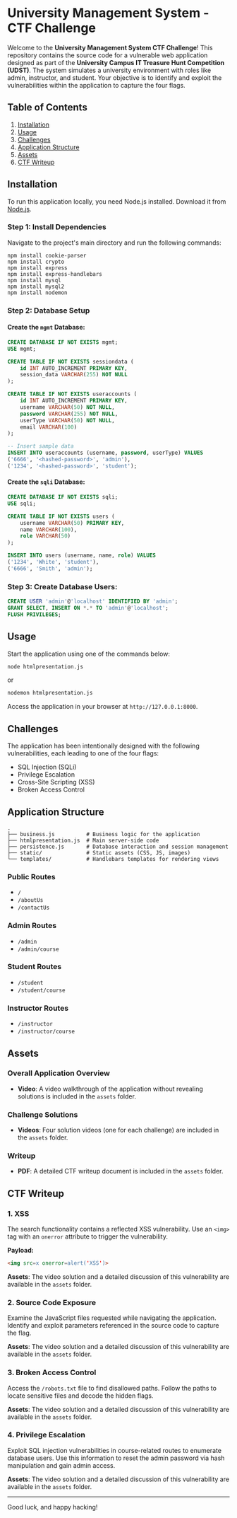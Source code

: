 # University Management System - CTF Challenge

Welcome to the **University Management System CTF Challenge**! This repository contains the source code for a vulnerable web application designed as part of the **University Campus IT Treasure Hunt Competition (UDST)**. The system simulates a university environment with roles like admin, instructor, and student. Your objective is to identify and exploit the vulnerabilities within the application to capture the four flags.

## Table of Contents
1. [Installation](#installation)
2. [Usage](#usage)
3. [Challenges](#challenges)
4. [Application Structure](#application-structure)
5. [Assets](#assets)
6. [CTF Writeup](#ctf-writeup)

## Installation

To run this application locally, you need Node.js installed. Download it from [Node.js](https://nodejs.org/).

### Step 1: Install Dependencies
Navigate to the project's main directory and run the following commands:

```
npm install cookie-parser
npm install crypto
npm install express
npm install express-handlebars
npm install mysql
npm install mysql2
npm install nodemon
```

### Step 2: Database Setup

#### Create the `mgmt` Database:
```sql
CREATE DATABASE IF NOT EXISTS mgmt;
USE mgmt;

CREATE TABLE IF NOT EXISTS sessiondata (
    id INT AUTO_INCREMENT PRIMARY KEY,
    session_data VARCHAR(255) NOT NULL
);

CREATE TABLE IF NOT EXISTS useraccounts (
    id INT AUTO_INCREMENT PRIMARY KEY,
    username VARCHAR(50) NOT NULL,
    password VARCHAR(255) NOT NULL,
    userType VARCHAR(50) NOT NULL,
    email VARCHAR(100)
);

-- Insert sample data
INSERT INTO useraccounts (username, password, userType) VALUES
('6666', '<hashed-password>', 'admin'),
('1234', '<hashed-password>', 'student');
```

#### Create the `sqli` Database:
```sql
CREATE DATABASE IF NOT EXISTS sqli;
USE sqli;

CREATE TABLE IF NOT EXISTS users (
    username VARCHAR(50) PRIMARY KEY,
    name VARCHAR(100),
    role VARCHAR(50)
);

INSERT INTO users (username, name, role) VALUES
('1234', 'White', 'student'),
('6666', 'Smith', 'admin');
```

### Step 3: Create Database Users:
```sql
CREATE USER 'admin'@'localhost' IDENTIFIED BY 'admin';
GRANT SELECT, INSERT ON *.* TO 'admin'@'localhost';
FLUSH PRIVILEGES;
```

## Usage

Start the application using one of the commands below:

```bash
node htmlpresentation.js
```

or

```bash
nodemon htmlpresentation.js
```

Access the application in your browser at `http://127.0.0.1:8000`.

## Challenges

The application has been intentionally designed with the following vulnerabilities, each leading to one of the four flags:

- SQL Injection (SQLi)
- Privilege Escalation
- Cross-Site Scripting (XSS)
- Broken Access Control

## Application Structure

```
.
├── business.js          # Business logic for the application
├── htmlpresentation.js  # Main server-side code
├── persistence.js       # Database interaction and session management
├── static/              # Static assets (CSS, JS, images)
└── templates/           # Handlebars templates for rendering views
```

### Public Routes
- `/`
- `/aboutUs`
- `/contactUs`

### Admin Routes
- `/admin`
- `/admin/course`

### Student Routes
- `/student`
- `/student/course`

### Instructor Routes
- `/instructor`
- `/instructor/course`

## Assets

### Overall Application Overview
- **Video**: A video walkthrough of the application without revealing solutions is included in the `assets` folder.

### Challenge Solutions
- **Videos**: Four solution videos (one for each challenge) are included in the `assets` folder.

### Writeup
- **PDF**: A detailed CTF writeup document is included in the `assets` folder.

## CTF Writeup

### 1. XSS
The search functionality contains a reflected XSS vulnerability. Use an `<img>` tag with an `onerror` attribute to trigger the vulnerability.

**Payload:**
```html
<img src=x onerror=alert('XSS')>
```

**Assets**: The video solution and a detailed discussion of this vulnerability are available in the `assets` folder.

### 2. Source Code Exposure
Examine the JavaScript files requested while navigating the application. Identify and exploit parameters referenced in the source code to capture the flag.

**Assets**: The video solution and a detailed discussion of this vulnerability are available in the `assets` folder.

### 3. Broken Access Control
Access the `/robots.txt` file to find disallowed paths. Follow the paths to locate sensitive files and decode the hidden flags.

**Assets**: The video solution and a detailed discussion of this vulnerability are available in the `assets` folder.

### 4. Privilege Escalation
Exploit SQL injection vulnerabilities in course-related routes to enumerate database users. Use this information to reset the admin password via hash manipulation and gain admin access.

**Assets**: The video solution and a detailed discussion of this vulnerability are available in the `assets` folder.

---

Good luck, and happy hacking!
